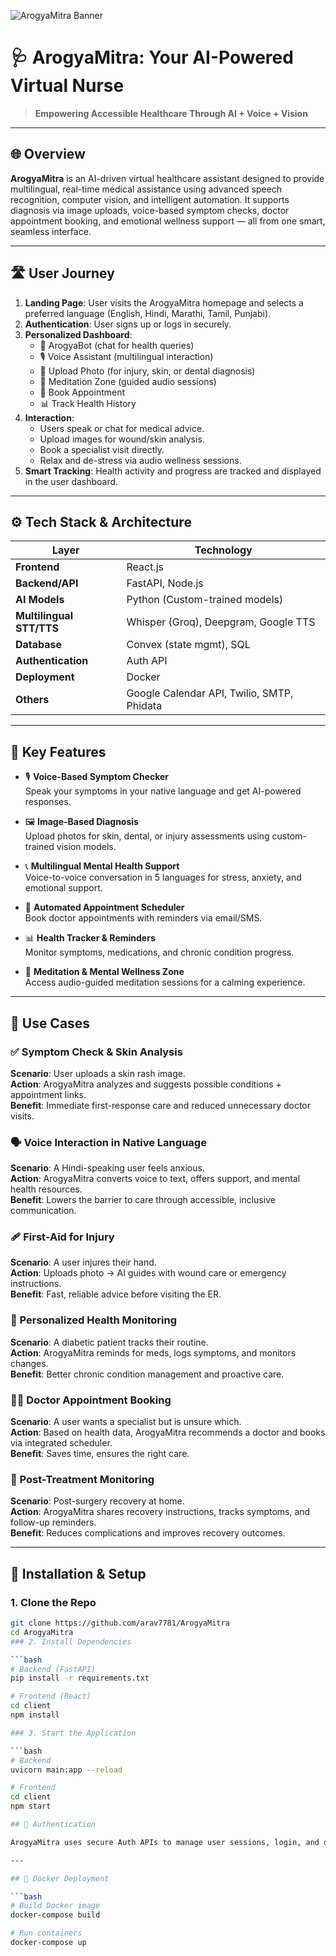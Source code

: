 ![ArogyaMitra Banner](https://github.com/user-attachments/assets/c4ae9ba9-312e-4096-a32c-0434ca17b80b)

# 🩺 ArogyaMitra: Your AI-Powered Virtual Nurse

> **Empowering Accessible Healthcare Through AI + Voice + Vision**

---

## 🌐 Overview

**ArogyaMitra** is an AI-driven virtual healthcare assistant designed to provide multilingual, real-time medical assistance using advanced speech recognition, computer vision, and intelligent automation. It supports diagnosis via image uploads, voice-based symptom checks, doctor appointment booking, and emotional wellness support — all from one smart, seamless interface.

---

## 🛣️ User Journey

1. **Landing Page**: User visits the ArogyaMitra homepage and selects a preferred language (English, Hindi, Marathi, Tamil, Punjabi).
2. **Authentication**: User signs up or logs in securely.
3. **Personalized Dashboard**:
   - 🤖 ArogyaBot (chat for health queries)
   - 🎙️ Voice Assistant (multilingual interaction)
   - 📸 Upload Photo (for injury, skin, or dental diagnosis)
   - 🧘 Meditation Zone (guided audio sessions)
   - 📅 Book Appointment
   - 📊 Track Health History
4. **Interaction**:
   - Users speak or chat for medical advice.
   - Upload images for wound/skin analysis.
   - Book a specialist visit directly.
   - Relax and de-stress via audio wellness sessions.
5. **Smart Tracking**: Health activity and progress are tracked and displayed in the user dashboard.

---

## ⚙️ Tech Stack & Architecture

| Layer | Technology |
|-------|------------|
| **Frontend** | React.js |
| **Backend/API** | FastAPI, Node.js |
| **AI Models** | Python (Custom-trained models) |
| **Multilingual STT/TTS** | Whisper (Groq), Deepgram, Google TTS |
| **Database** | Convex (state mgmt), SQL |
| **Authentication** | Auth API |
| **Deployment** | Docker |
| **Others** | Google Calendar API, Twilio, SMTP, Phidata |

---

## 🚀 Key Features

- 🎙️ **Voice-Based Symptom Checker**  
  Speak your symptoms in your native language and get AI-powered responses.

- 🖼️ **Image-Based Diagnosis**  
  Upload photos for skin, dental, or injury assessments using custom-trained vision models.

- 📞 **Multilingual Mental Health Support**  
  Voice-to-voice conversation in 5 languages for stress, anxiety, and emotional support.

- 📅 **Automated Appointment Scheduler**  
  Book doctor appointments with reminders via email/SMS.

- 📊 **Health Tracker & Reminders**  
  Monitor symptoms, medications, and chronic condition progress.

- 🧘 **Meditation & Mental Wellness Zone**  
  Access audio-guided meditation sessions for a calming experience.

---

## 🧪 Use Cases

### ✅ Symptom Check & Skin Analysis
**Scenario**: User uploads a skin rash image.  
**Action**: ArogyaMitra analyzes and suggests possible conditions + appointment links.  
**Benefit**: Immediate first-response care and reduced unnecessary doctor visits.

### 🗣️ Voice Interaction in Native Language
**Scenario**: A Hindi-speaking user feels anxious.  
**Action**: ArogyaMitra converts voice to text, offers support, and mental health resources.  
**Benefit**: Lowers the barrier to care through accessible, inclusive communication.

### 🩹 First-Aid for Injury
**Scenario**: A user injures their hand.  
**Action**: Uploads photo → AI guides with wound care or emergency instructions.  
**Benefit**: Fast, reliable advice before visiting the ER.

### 🧾 Personalized Health Monitoring
**Scenario**: A diabetic patient tracks their routine.  
**Action**: ArogyaMitra reminds for meds, logs symptoms, and monitors changes.  
**Benefit**: Better chronic condition management and proactive care.

### 🧑‍⚕️ Doctor Appointment Booking
**Scenario**: A user wants a specialist but is unsure which.  
**Action**: Based on health data, ArogyaMitra recommends a doctor and books via integrated scheduler.  
**Benefit**: Saves time, ensures the right care.

### 🔁 Post-Treatment Monitoring
**Scenario**: Post-surgery recovery at home.  
**Action**: ArogyaMitra shares recovery instructions, tracks symptoms, and follow-up reminders.  
**Benefit**: Reduces complications and improves recovery outcomes.

---

## 🧰 Installation & Setup

### 1. Clone the Repo
```bash
git clone https://github.com/arav7781/ArogyaMitra
cd ArogyaMitra
### 2. Install Dependencies

```bash
# Backend (FastAPI)
pip install -r requirements.txt

# Frontend (React)
cd client
npm install

### 3. Start the Application

```bash
# Backend
uvicorn main:app --reload

# Frontend
cd client
npm start

## 🔐 Authentication

ArogyaMitra uses secure Auth APIs to manage user sessions, login, and data privacy. User health records, activity, and preferences are stored safely with role-based access controls.

---

## 🐳 Docker Deployment

```bash
# Build Docker image
docker-compose build

# Run containers
docker-compose up


